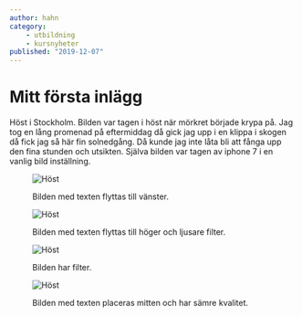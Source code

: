 ```yaml
---
author: hahn
category:
    - utbildning
    - kursnyheter
published: "2019-12-07"
---
```

Mitt första inlägg
==================================

Höst i Stockholm.
Bilden var tagen i höst när mörkret började krypa på.
Jag tog en lång promenad på eftermiddag då gick jag upp i en klippa i skogen då fick jag så här fin solnedgång. Då kunde jag inte låta bli att fånga upp den fina stunden och utsikten. Själva bilden var tagen av iphone 7 i en vanlig bild inställning.

<figure class="figure left">
    <img src="image/host.jpg?w=350&save-as=jpg&q=100" alt="Höst">
    <figcaption>
        <p>Bilden med texten flyttas till vänster.</p>
    </figcaption>
</figure>

<figure class="figure right">
    <img src="image/host.jpg?w=350&save-as=jpg&f=brightness, 30" alt="Höst">
    <figcaption>
        <p>Bilden med texten flyttas till höger och ljusare filter.</p>
    </figcaption>
</figure>

<figure class="figure center">
    <img src="image/host.jpg?h=300&save-as=jpg&convolve=draw" alt="Höst">
    <figcaption>
        <p>Bilden har filter.</p>
    </figcaption>
</figure>

<figure class="figure center">
    <img src="image/host.jpg?h=300&save-as=jpg&q=2" alt="Höst">
    <figcaption>
        <p>Bilden med texten placeras mitten och har sämre kvalitet.</p>
    </figcaption>
</figure>

